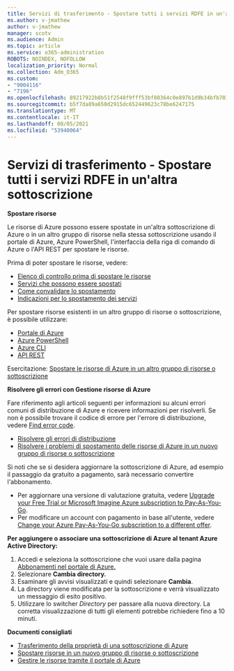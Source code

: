 ```yaml
---
title: Servizi di trasferimento - Spostare tutti i servizi RDFE in un'altra sottoscrizione
ms.author: v-jmathew
author: v-jmathew
manager: scotv
ms.audience: Admin
ms.topic: article
ms.service: o365-administration
ROBOTS: NOINDEX, NOFOLLOW
localization_priority: Normal
ms.collection: Adm_O365
ms.custom:
- "9004116"
- "7196"
ms.openlocfilehash: 89217922b8b51f2548f9fff53bf80364c0e897b1d9b34bfb7016f0b0f197cf17
ms.sourcegitcommit: b5f7da89a650d2915dc652449623c78be6247175
ms.translationtype: MT
ms.contentlocale: it-IT
ms.lasthandoff: 08/05/2021
ms.locfileid: "53940064"
---
```

# <a name="transfer-services---move-all-rdfe-services-to-another-subscription"></a>Servizi di trasferimento - Spostare tutti i servizi RDFE in un'altra sottoscrizione

**Spostare risorse**

Le risorse di Azure possono essere spostate in un'altra sottoscrizione di Azure o in un altro gruppo di risorse nella stessa sottoscrizione usando il portale di Azure, Azure PowerShell, l'interfaccia della riga di comando di Azure o l'API REST per spostare le risorse.

Prima di poter spostare le risorse, vedere:

- [Elenco di controllo prima di spostare le risorse](https://docs.microsoft.com/azure/azure-resource-manager/resource-group-move-resources?WT.mc_id=Portal-Microsoft_Azure_Support#checklist-before-moving-resources)
- [Servizi che possono essere spostati](https://docs.microsoft.com/azure/azure-resource-manager/move-support-resources?WT.mc_id=Portal-Microsoft_Azure_Support)
- [Come convalidare lo spostamento](https://docs.microsoft.com/azure/azure-resource-manager/resource-group-move-resources?WT.mc_id=Portal-Microsoft_Azure_Support#validate-move)
- [Indicazioni per lo spostamento dei servizi](https://docs.microsoft.com/azure/azure-resource-manager/move-limitations/app-service-move-limitations?WT.mc_id=Portal-Microsoft_Azure_Support)

Per spostare risorse esistenti in un altro gruppo di risorse o sottoscrizione, è possibile utilizzare:

- [Portale di Azure](https://docs.microsoft.com/azure/azure-resource-manager/resource-group-move-resources?WT.mc_id=Portal-Microsoft_Azure_Support#use-the-portal)
- [Azure PowerShell](https://docs.microsoft.com/azure/azure-resource-manager/resource-group-move-resources?WT.mc_id=Portal-Microsoft_Azure_Support#use-azure-powershell)
- [Azure CLI](https://docs.microsoft.com/azure/azure-resource-manager/resource-group-move-resources?WT.mc_id=Portal-Microsoft_Azure_Support#use-azure-cli)
- [API REST](https://docs.microsoft.com/azure/azure-resource-manager/resource-group-move-resources?WT.mc_id=Portal-Microsoft_Azure_Support#use-rest-api)

Esercitazione: [Spostare le risorse di Azure in un altro gruppo di risorse o sottoscrizione](https://docs.microsoft.com/azure/azure-resource-manager/resource-manager-tutorial-move-resources)

**Risolvere gli errori con Gestione risorse di Azure**

Fare riferimento agli articoli seguenti per informazioni su alcuni errori comuni di distribuzione di Azure e ricevere informazioni per risolverli. Se non è possibile trovare il codice di errore per l'errore di distribuzione, vedere [Find error code](https://docs.microsoft.com/azure/azure-resource-manager/resource-manager-common-deployment-errors?WT.mc_id=Portal-Microsoft_Azure_Support#find-error-code).

- [Risolvere gli errori di distribuzione](https://docs.microsoft.com/azure/azure-resource-manager/resource-manager-common-deployment-errors)
- [Risolvere i problemi di spostamento delle risorse di Azure in un nuovo gruppo di risorse o sottoscrizione](https://docs.microsoft.com/azure/azure-resource-manager/troubleshoot-move)

Si noti che se si desidera aggiornare la sottoscrizione di Azure, ad esempio il passaggio da gratuito a pagamento, sarà necessario convertire l'abbonamento.

- Per aggiornare una versione di valutazione gratuita, vedere [Upgrade your Free Trial or Microsoft Imagine Azure subscription to Pay-As-You-Go](https://docs.microsoft.com/azure/billing/billing-upgrade-azure-subscription).
- Per modificare un account con pagamento in base all'utente, vedere [Change your Azure Pay-As-You-Go subscription to a different offer](https://docs.microsoft.com/azure/billing/billing-how-to-switch-azure-offer).

**Per aggiungere o associare una sottoscrizione di Azure al tenant Azure Active Directory:**

1. Accedi e seleziona la sottoscrizione che vuoi usare dalla pagina [Abbonamenti nel portale di Azure.](https://portal.azure.com/#blade/Microsoft_Azure_Billing/SubscriptionsBlade)
2. Selezionare **Cambia directory.**
3. Esaminare gli avvisi visualizzati e quindi selezionare **Cambia**.
4. La directory viene modificata per la sottoscrizione e verrà visualizzato un messaggio di esito positivo.
5. Utilizzare lo switcher *Directory* per passare alla nuova directory. La corretta visualizzazione di tutti gli elementi potrebbe richiedere fino a 10 minuti.

**Documenti consigliati**

- [Trasferimento della proprietà di una sottoscrizione di Azure](https://docs.microsoft.com/azure/billing-subscription-transfer)
- [Spostare risorse in un nuovo gruppo di risorse o sottoscrizione](https://docs.microsoft.com/azure/azure-resource-manager/resource-group-move-resources)
- [Gestire le risorse tramite il portale di Azure](https://docs.microsoft.com/azure/azure-resource-manager/resource-group-portal)
